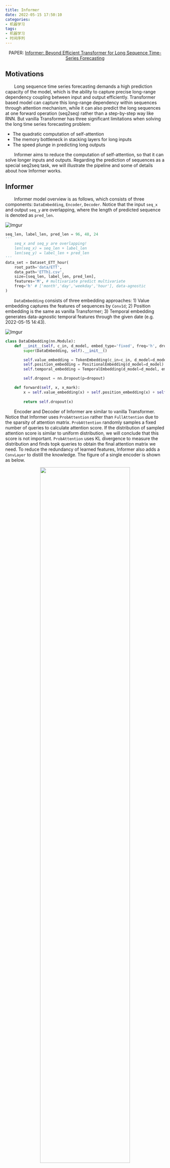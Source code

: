 ```yaml
---
title: Informer
date: 2022-05-15 17:50:10
categories:
- 机器学习
tags:
- 机器学习
- 时间序列
---
```


<center>PAPER: <a href="https://arxiv.org/abs/2012.07436">Informer: Beyond Efficient Transformer for Long Sequence Time-Series Forecasting</a></center>

## Motivations
&emsp;&emsp;Long sequence time series forecasting demands a high prediction capacity of the model, which is the ability to capture precise long-range dependency coupling between input and output efficiently. Transformer based model can capture this long-range dependency within sequences through attention mechanism, while it can also predict the long sequences at one forward operation (seq2seq) rather than a step-by-step way like RNN. But vanilla Transformer has three significant limitations when solving the long time series forecasting problem:
* The quadratic computation of self-attention
* The memory bottleneck in stacking layers for long inputs
* The speed plunge in predicting long outputs

&emsp;&emsp;Informer aims to reduce the computation of self-attention, so that it can solve longer inputs and outputs. Regarding the prediction of sequences as a special seq2seq task, we will illustrate the pipeline and some of details about how Informer works.

## Informer
&emsp;&emsp;Informer model overview is as follows, which consists of three components: `DataEmbedding`, `Encoder`, `Decoder`. Notice that the input `seq_x` and output `seq_y` are overlapping, where the length of predicted sequence is denoted as `pred_len`.

![Imgur](https://i.imgur.com/MUiyt5m.png)

```python
seq_len, label_len, pred_len = 96, 48, 24
'''
    seq_x and seq_y are overlapping!
    len(seq_x) = seq_len + label_len
    len(seq_y) = label_len + pred_len
'''
data_set = Dataset_ETT_hour(
    root_path='data/ETT',
    data_path='ETTh1.csv',
    size=[seq_len, label_len, pred_len],
    features='M', # multivariate predict multivariate
    freq='h' # ['month','day','weekday','hour'], data-agnostic
)
```

&emsp;&emsp;`DataEmbedding` consists of three embedding approaches: 1) Value embedding captures the features of sequences by `Conv1d`; 2) Position embedding is the same as vanilla Transformer; 3) Temporal embedding generates data-agnostic temporal features through the given date (e.g. 2022-05-15 14:43).

![Imgur](https://i.imgur.com/c7iVJBI.png)

```python
class DataEmbedding(nn.Module):
    def __init__(self, c_in, d_model, embed_type='fixed', freq='h', dropout=0.1):
        super(DataEmbedding, self).__init__()

        self.value_embedding = TokenEmbedding(c_in=c_in, d_model=d_model)
        self.position_embedding = PositionalEmbedding(d_model=d_model)
        self.temporal_embedding = TemporalEmbedding(d_model=d_model, embed_type=embed_type, freq=freq) if embed_type!='timeF' else TimeFeatureEmbedding(d_model=d_model, embed_type=embed_type, freq=freq)

        self.dropout = nn.Dropout(p=dropout)

    def forward(self, x, x_mark):
        x = self.value_embedding(x) + self.position_embedding(x) + self.temporal_embedding(x_mark)
        
        return self.dropout(x)
```

&emsp;&emsp;Encoder and Decoder of Informer are similar to vanilla Transformer. Notice that Informer uses `ProbAttention` rather than `FullAttention` due to the sparsity of attention matrix. `ProbAttention` randomly samples a fixed number of queries to calculate attention score. If the distribution of sampled attention score is similar to uniform distribution, we will conclude that this score is not important. `ProbAttention` uses KL divergence to measure the distribution and finds topk queries to obtain the final attention matrix we need. To reduce the redundancy of learned features, Informer also adds a `ConvLayer` to distill the knowledge. The figure of a single encoder is shown as below.

<div align="center"><img src="https://i.imgur.com/FHtunWO.png" width="75%"/></div>

![Imgur](https://i.imgur.com/enyBFgk.png)

```python
class Informer(nn.Module):
    def __init__(self, enc_in, dec_in, c_out, seq_len, label_len, out_len, 
                factor=5, d_model=512, n_heads=8, e_layers=3, d_layers=2, d_ff=512, 
                dropout=0.0, attn='prob', embed='fixed', freq='h', activation='gelu', 
                output_attention = False, distil=True, mix=True,
                device=torch.device('cuda:0')):
        super(Informer, self).__init__()
        self.pred_len = out_len
        self.attn = attn
        self.output_attention = output_attention

        # Data Embedding (B, L, feature) -> (B, L, d_model)
        self.enc_embedding = DataEmbedding(enc_in, d_model, embed, freq, dropout)
        self.dec_embedding = DataEmbedding(dec_in, d_model, embed, freq, dropout)
        # Attention
        Attn = ProbAttention if attn=='prob' else FullAttention
        # Encoder (B, seq_len, d_model) distil -> (B, seq_len / 4, d_model)
        self.encoder = Encoder(
            [
                EncoderLayer(
                    AttentionLayer(Attn(False, factor, attention_dropout=dropout, output_attention=output_attention), 
                                d_model, n_heads, mix=False),
                    d_model,
                    d_ff,
                    dropout=dropout,
                    activation=activation
                ) for l in range(e_layers)
            ],
            [
                ConvLayer(
                    d_model
                ) for l in range(e_layers-1)
            ] if distil else None,
            norm_layer=torch.nn.LayerNorm(d_model)
        )
        # Decoder (B, label_len + pred_len, d_model)
        self.decoder = Decoder(
            [
                DecoderLayer(
                    AttentionLayer(Attn(True, factor, attention_dropout=dropout, output_attention=False), 
                                d_model, n_heads, mix=mix),
                    AttentionLayer(FullAttention(False, factor, attention_dropout=dropout, output_attention=False), 
                                d_model, n_heads, mix=False),
                    d_model,
                    d_ff,
                    dropout=dropout,
                    activation=activation,
                )
                for l in range(d_layers)
            ],
            norm_layer=torch.nn.LayerNorm(d_model)
        )

        self.projection = nn.Linear(d_model, c_out, bias=True)
        
    def forward(self, x_enc, x_mark_enc, x_dec, x_mark_dec, 
                enc_self_mask=None, dec_self_mask=None, dec_enc_mask=None):
        enc_out = self.enc_embedding(x_enc, x_mark_enc)
        enc_out, attns = self.encoder(enc_out, attn_mask=enc_self_mask)

        dec_out = self.dec_embedding(x_dec, x_mark_dec)
        dec_out = self.decoder(dec_out, enc_out, x_mask=dec_self_mask, cross_mask=dec_enc_mask)
        dec_out = self.projection(dec_out)
        
        if self.output_attention:
            return dec_out[:,-self.pred_len:,:], attns
        else:
            return dec_out[:,-self.pred_len:,:]
```

&emsp;&emsp;Ablation study proofs the effects of all the components of Informer. Table 1 and 2 give us the performance of Informer on five cases.

![Imgur](https://i.imgur.com/LwXUw0w.png)

![Imgur](https://i.imgur.com/wlVUQQz.png)

&emsp;&emsp;However, Informer does not consider the impact brought by different data embedding ways. We conduct extra experiments on ETTh1 datasets to get the precise contribution of these embedding methods. Though the results tell us that these three embeddings are indispensable, we have to stress that some of the data-agnostic embeddings may destroy the information in original sequences. (e.g. Position embedding will introduce lots of local fluctuation in prediction). We should consider whether there is a better data embedding method.

|Embedding|MSE|MAE
|:-:|:-:|:-:
|Value + Position + Temporal|0.529|**0.521**
|Value + Temporal|0.601|0.574
|Value + Position|**0.520**|0.529
|Value|1.056|0.817

